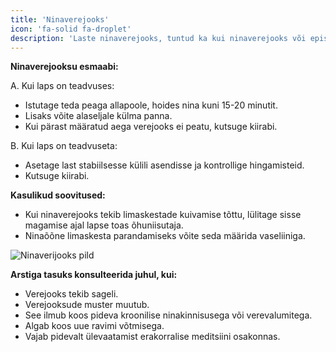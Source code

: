 ```yaml
---
title: 'Ninaverejooks'
icon: 'fa-solid fa-droplet'
description: 'Laste ninaverejooks, tuntud ka kui ninaverejooks või epistaksis, võib olla murettekitav, kuid enamasti on see ohutu ja saab kodus lihtsate meetoditega peatada. Allpool on sisejuhatus selle kohta, kuidas käituda, kui lapsel esineb ninaverejooks:'
---
```


**Ninaverejooksu esmaabi:**

A. Kui laps on teadvuses:
   - Istutage teda peaga allapoole, hoides nina kuni 15-20 minutit.
   - Lisaks võite alaseljale külma panna.
   - Kui pärast määratud aega verejooks ei peatu, kutsuge kiirabi.

B. Kui laps on teadvuseta:
   - Asetage last stabiilsesse külili asendisse ja kontrollige hingamisteid.
   - Kutsuge kiirabi.

**Kasulikud soovitused:**
- Kui ninaverejooks tekib limaskestade kuivamise tõttu, lülitage sisse magamise ajal lapse toas õhuniisutaja. 
- Ninaõõne limaskesta parandamiseks võite seda määrida vaseliiniga.

![Ninaverijooks pild](/269273098-3a54e6f8-5b46-4e1a-bf83-97f8c47cd834.png)

**Arstiga tasuks konsulteerida juhul, kui:**
- Verejooks tekib sageli.
- Verejooksude muster muutub.
- See ilmub koos pideva kroonilise ninakinnisusega või verevalumitega.
- Algab koos uue ravimi võtmisega.
- Vajab pidevalt ülevaatamist erakorralise meditsiini osakonnas.
